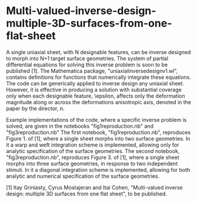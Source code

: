 # Multi-valued-inverse-design-multiple-3D-surfaces-from-one-flat-sheet
A single uniaxial sheet, with N designable features, can be inverse designed to morph into N+1 target surface geometries.
The system of partial differential equations for solving this inverse problem is soon to be published [1].
The Mathematica package, "uniaxialinversedesignv1.wl", contains definitions for functions that numerically integrate these equations.
The code can be generically applied to inverse design any uniaxial sheet. However, it is effective in producing a solution with substantial coverage only when each designable feature, \epsilon, affects only the deformation magnitude along or across the deformations anisotropic axis, denoted in the paper by the director, n.

Example implementations of the code, where a specific inverse problem is solved, are given in the notebooks "fig1reproduction.nb" and "fig3reproduction.nb"
The first notebook, "fig1reproduction.nb", reproduces Figure 1. of [1], where a single sheet morphs into two surface geometries.
In it a warp and weft integration scheme is implemented, allowing only for analytic specification of the surface geometries.
The second notebook, "fig3reproduction.nb", reproduces Figure 3. of [1], where a single sheet morphs into three surface geometries, in response to two independent stimuli. In it a diagonal integration scheme is implemented, allowing for both analytic and numerical specification of the surface geometries.

[1] Itay Griniasty, Cyrus Mostajeran and Itai Cohen, "Multi-valued inverse design: multiple 3D surfaces from one flat sheet", to be published.
